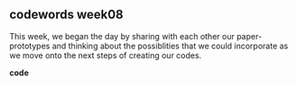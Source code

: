 ## **codewords week08**

This week, we began the day by sharing with each other our paper-prototypes and thinking about the possiblities that we could incorporate as we move onto the next steps of creating our codes. 

**code**


